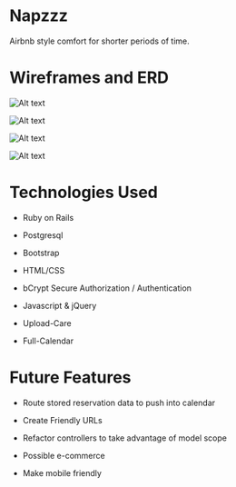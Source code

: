 # Napzzz

Airbnb style comfort for shorter periods of time.

# Wireframes and ERD

![Alt text](http://i.imgur.com/Jiu506z.png1)

![Alt text](http://i.imgur.com/cMLq2on.png?1)

![Alt text](http://i.imgur.com/fEr14rm.png?1)

![Alt text](http://i.imgur.com/GMX4oc9.png?1)


# Technologies Used

* Ruby on Rails

* Postgresql

* Bootstrap

* HTML/CSS

* bCrypt Secure Authorization / Authentication

* Javascript & jQuery

* Upload-Care

* Full-Calendar

# Future Features

* Route stored reservation data to push into calendar

* Create Friendly URLs

* Refactor controllers to take advantage of model scope

* Possible e-commerce

* Make mobile friendly
